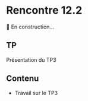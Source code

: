 # Rencontre 12.2

🚧 En construction...

## TP
Présentation du TP3

## Contenu
- Travail sur le TP3



